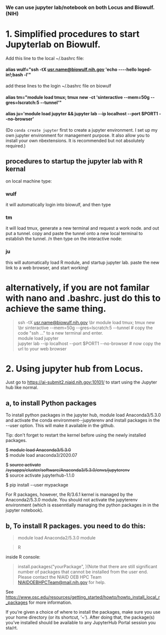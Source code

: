 ### We can use jupyter lab/notebook on both Locus and Biowulf. (NIH)

# 1. Simplified procedures to start Jupyterlab on Biowulf. 
Add this line to the local ~/.bashrc file:

#### alias wulf="ssh -tX usr.name@biowulf.nih.gov 'echo ----hello loged-in!;bash -l'"
add these lines to the login ~/.bashrc file on biowulf

#### alias tm="module load tmux; tmux new -ct 'sinteractive --mem=50g --gres=lscratch:5 --tunnel'"

#### alias ju='module load jupyter && jupyter lab --ip localhost --port $PORT1 --no-browser'
(Do `conda create jupyter` first to create a jupyter environment.
I set up my own jupyter environment for management purpose. It also allow you to install your own nbextensions. 
It is recommended but not absolutely required.)

## procedures to startup the jupyter lab with R kernal
on local machine type:
### wulf
it will automatically login into biowulf, and then type 
### tm
 it will load tmux, generate a new terminal and request a work node. and out put a tunnel. 
 copy and paste the tunnel onto a new local terminal to establish the tunnel. /n
 then type on the interactive node: 
### ju
 this will automatically load R module, and startup jupyter lab. 
 paste the new link to a web browser, and start working!

# alternatively, if you are not familar with nano and .bashrc. just do this to achieve the same thing. 
> ssh -tX usr.name@biowulf.nih.gov \br
> module load tmux; tmux new \br
> sinteractive --mem=50g --gres=lscratch:5 --tunnel # copy the code "ssh ..." to a new terminal and enter. <br>
> module load jupyter <br>
> jupyter lab --ip localhost --port $PORT1 --no-browser # now copy the url to your web browser <br>




# 2. Using jupyter hub from Locus. 

Just go to https://ai-submit2.niaid.nih.gov:10101/ to start using the Jupyter hub like normal. 

## a, to install Python packages
To install python packages in the jupyter hub, module load Anaconda3/5.3.0 and activate the conda environment--jupyterenv and install packages in the --user option. This will make it available in the github. 

Tip: don't forget to restart the kernel before using the newly installed packages.
 
$ ~~module load Anaconda3/5.3.0~~ <br>
$ module load anaconda3/2020.07 

$ ~~source activate /sysapps/cluster/software/Anaconda3/5.3.0/envs/jupyterenv~~ <br>
$ source activate jupyterhub-1.1.0

$ pip install --user mypackage

For R packages, however, the R/3.6.1 kernel is managed by the Anaconda2/5.3.0 module. You should not activate the jupyterenv environment (which is essenntially managing the python packages in in the jupyter notebook). 

## b, To install R packages. you need to do this:

> module load Anaconda2/5.3.0 module

>R

inside R console: 

> install.packages("yourPackage", )(Note that there are still significant number of packages that cannot be installed from the user end. Please contact the NIAID OEB HPC Team <NIAIDOEBHPCTeam@mail.nih.gov> for help.

See https://www.osc.edu/resources/getting_started/howto/howto_install_local_r_packages for more information.
 
If you’re given a choice of where to install the packages, make sure you use your home directory (or its shortcut, ‘~’).
After doing that, the package(s) you’ve installed should be available to any JupyterHub Portal session you sta/rt.
